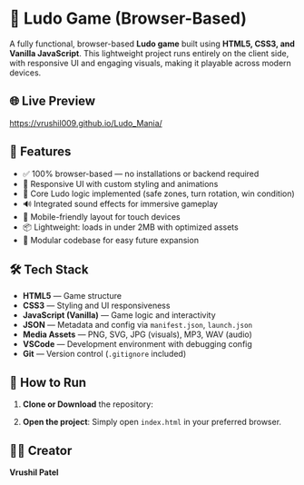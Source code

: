 # 🎲 Ludo Game (Browser-Based)

A fully functional, browser-based **Ludo game** built using **HTML5, CSS3, and Vanilla JavaScript**. This lightweight project runs entirely on the client side, with responsive UI and engaging visuals, making it playable across modern devices.

## 🌐 Live Preview

https://vrushil009.github.io/Ludo_Mania/

## 🚀 Features

- ✅ 100% browser-based — no installations or backend required
- 🎨 Responsive UI with custom styling and animations
- 🎯 Core Ludo logic implemented (safe zones, turn rotation, win condition)
- 🔊 Integrated sound effects for immersive gameplay
- 📱 Mobile-friendly layout for touch devices
- 📦 Lightweight: loads in under 2MB with optimized assets
- 🧩 Modular codebase for easy future expansion

## 🛠️ Tech Stack

- **HTML5** — Game structure
- **CSS3** — Styling and UI responsiveness
- **JavaScript (Vanilla)** — Game logic and interactivity
- **JSON** — Metadata and config via `manifest.json`, `launch.json`
- **Media Assets** — PNG, SVG, JPG (visuals), MP3, WAV (audio)
- **VSCode** — Development environment with debugging config
- **Git** — Version control (`.gitignore` included)


## 🧩 How to Run

1. **Clone or Download** the repository:

2. **Open the project**:
Simply open `index.html` in your preferred browser.

## 👨‍💻 Creator

**Vrushil Patel**  
